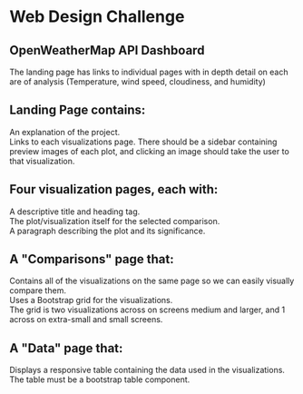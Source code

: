 # Web Design Challenge

## OpenWeatherMap API Dashboard
The landing page has links to individual pages with in depth detail on each are of analysis (Temperature, wind speed, cloudiness, and humidity)<br />

## Landing Page contains:
An explanation of the project.<br />
Links to each visualizations page. There should be a sidebar containing preview images of each plot, and clicking an image should take the user to that visualization.<br />

## Four visualization pages, each with:
A descriptive title and heading tag.<br />
The plot/visualization itself for the selected comparison.<br />
A paragraph describing the plot and its significance.<br />

## A "Comparisons" page that:
Contains all of the visualizations on the same page so we can easily visually compare them.<br />
Uses a Bootstrap grid for the visualizations.<br />
The grid is two visualizations across on screens medium and larger, and 1 across on extra-small and small screens.<br />

## A "Data" page that:
Displays a responsive table containing the data used in the visualizations.<br />
The table must be a bootstrap table component.<br />

